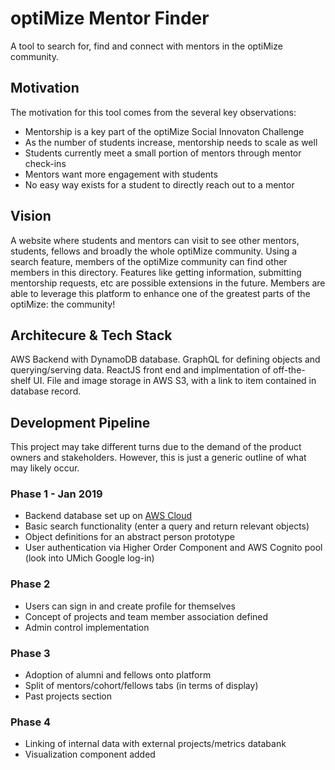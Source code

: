 # optiMize Mentor Finder

A tool to search for, find and connect with mentors in the optiMize community.

## Motivation

The motivation for this tool comes from the several key observations:

* Mentorship is a key part of the optiMize Social Innovaton Challenge
* As the number of students increase, mentorship needs to scale as well
* Students currently meet a small portion of mentors through mentor check-ins
* Mentors want more engagement with students
* No easy way exists for a student to directly reach out to a mentor

## Vision

A website where students and mentors can visit to see other mentors, students, fellows and broadly the whole optiMize community. Using a search feature, members of the optiMize community can find other members in this directory. Features like getting information, submitting mentorship requests, etc are possible extensions in the future. Members are able to leverage this platform to enhance one of the greatest parts of the optiMize: the community!

## Architecure & Tech Stack

AWS Backend with DynamoDB database.
GraphQL for defining objects and querying/serving data.
ReactJS front end and implmentation of off-the-shelf UI.
File and image storage in AWS S3, with a link to item contained in database record.

## Development Pipeline

This project may take different turns due to the demand of the product owners and stakeholders. However, this is just a generic outline of what may likely occur.

### Phase 1 - Jan 2019

* Backend database set up on [AWS Cloud](https://docs.aws.amazon.com/appsync/latest/devguide/building-a-client-app-node.html)
* Basic search functionality (enter a query and return relevant objects)
* Object definitions for an abstract person prototype
* User authentication via Higher Order Component and AWS Cognito pool (look into UMich Google log-in)

### Phase 2

* Users can sign in and create profile for themselves
* Concept of projects and team member association defined
* Admin control implementation

### Phase 3

* Adoption of alumni and fellows onto platform
* Split of mentors/cohort/fellows tabs (in terms of display)
* Past projects section

### Phase 4

* Linking of internal data with external projects/metrics databank
* Visualization component added